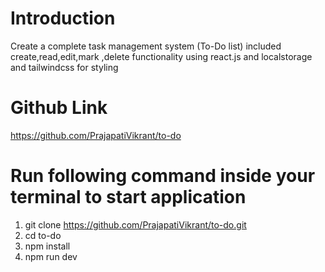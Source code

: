 # Introduction 
Create a complete task management system (To-Do list) included create,read,edit,mark ,delete functionality using react.js and localstorage  and tailwindcss for styling

# Github Link
https://github.com/PrajapatiVikrant/to-do


# Run following command inside your terminal to start application
1. git clone https://github.com/PrajapatiVikrant/to-do.git
2. cd to-do
3. npm install
4. npm run dev 